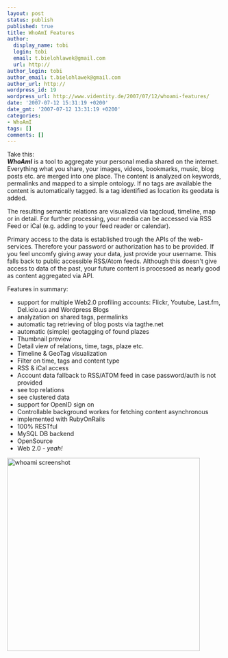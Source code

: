 ```yaml
---
layout: post
status: publish
published: true
title: WhoAmI Features
author:
  display_name: tobi
  login: tobi
  email: t.bielohlawek@gmail.com
  url: http://
author_login: tobi
author_email: t.bielohlawek@gmail.com
author_url: http://
wordpress_id: 19
wordpress_url: http://www.videntity.de/2007/07/12/whoami-features/
date: '2007-07-12 15:31:19 +0200'
date_gmt: '2007-07-12 13:31:19 +0200'
categories:
- WhoAmI
tags: []
comments: []
---
```

<p>Take this:<br />
<strong><em>WhoAmI</em></strong> is a tool to aggregate your personal media shared on the internet. Everything what you share, your images, videos, bookmarks, music, blog posts etc. are merged into one place. The content is analyzed on keywords, permalinks and mapped to a simple ontology. If no tags are available the content is automatically tagged. Is a tag identified as location its geodata is added.</p>
<p>The resulting semantic relations are visualized via tagcloud, timeline, map or in detail. For further processing, your media can be accessed via RSS Feed or iCal (e.g. adding to your feed reader or calendar).</p>
<p>Primary access to the data is established trough the APIs of the web-services. Therefore your password or authorization has to be provided. If you feel uncomfy giving away your data, just provide your username. This falls back to public accessible RSS/Atom feeds. Although this doesn't give access to data of the past, your future content is processed as nearly good as content aggregated via API.</p>
<p>Features in summary:</p>
<ul>
<li>support for multiple Web2.0 profiling accounts: Flickr, Youtube, Last.fm, Del.icio.us and Wordpress Blogs
<li>analyzation on shared tags, permalinks
<li>automatic tag retrieving of blog posts via tagthe.net
<li>automatic (simple) geotagging of found plazes
<li>Thumbnail preview
<li>Detail view of relations, time, tags, plaze etc.
<li>Timeline &amp; GeoTag visualization
<li>Filter on time, tags and content type
<li>RSS &amp; iCal access
<li>Account data fallback to RSS/ATOM feed in case password/auth is not provided
<li>see top relations
<li>see clustered data
<li>support for OpenID sign on
<li>Controllable background workes for fetching content asynchronous
<li>implemented with RubyOnRails
<li>100% RESTful
<li>MySQL DB backend
<li>OpenSource
<li>Web 2.0<em> - yeah!</em>
</ul>
<p><a href='http://www.videntity.de/wp-content/blogs.dir/2/files/2007/07/screenshot.png' title='whoami screenshot' target="_blank"><img src='http://www.videntity.de/wp-content/blogs.dir/2/files/2007/07/screenshot.png' width='450' alt='whoami screenshot' /></a></p>
